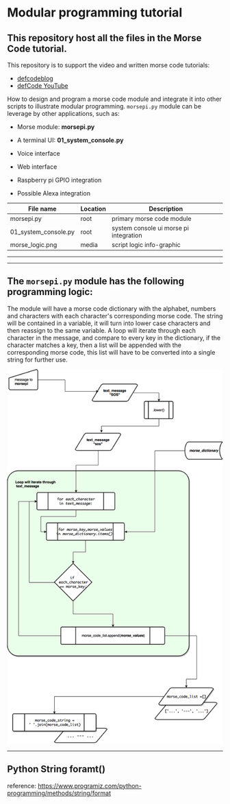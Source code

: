# Modular programming tutorial

## This repository host all the files in the Morse Code tutorial.

This repository is to support the video and written morse code tutorials:
* [defcodeblog](https://wp.me/p8k2yu-4)
* [defCode YouTube](https://www.youtube.com/channel/UCUkbK6jMUr05WKzGQ0IzpBg/)

How to design and program a morse code module and integrate it into other scripts to illustrate modular programming. `morsepi.py` module can be leverage by other applications, such as:

* Morse module: **morsepi.py**

* A terminal UI: **01_system_console.py**
* Voice interface
* Web interface
* Raspberry pi GPIO integration
* Possible Alexa integration

File name | Location | Description
---------|----------|---------
 morsepi.py | root | primary morse code module
 01_system_console.py | root | system console ui morse pi integration
 morse_logic.png | media | script logic info-graphic

---
---

## The `morsepi.py` module has the following programming logic:
The module will have a morse code dictionary with the alphabet, numbers and characters with each character's corresponding morse code. The string will be contained in a variable, it will turn into lower case characters and then reassign to the same variable. A loop will iterate through each character in the message, and compare to every key in the dictionary, if the character matches a key, then a list will be appended with the corresponding morse code, this list will have to be converted into a single string for further use.

![Logic diagram](media/morse_logic.png)

---

## Python String foramt()
reference: https://www.programiz.com/python-programming/methods/string/format